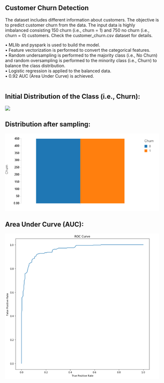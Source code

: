 ## Customer Churn Detection

The dataset includes different information about customers. The objective is to predict customer churn from the data. The input data is highly imbalanced consisting 150 churn (i.e., churn = 1) and 750 no churn (i.e., churn = 0) customers. Check the customer_churn.csv dataset for details.

• MLlib and pyspark is used to build the model. <br/>
• Feature vectorization is performed to convert the categorical features.<br/>
• Random undersampling is performed to the majority class (i.e., No Churn) and random oversampling is performed to the minority class (i.e., Churn) to balance the class distribution.<br/>
• Logistic regression is applied to the balanced data.<br/>
• 0.92 AUC (Area Under Curve) is achieved. <br/>
<br/>
## Initial Distribution of the Class (i.e., Churn):
![](inintial_distribution.PNG)

## Distribution after sampling:
![](post_distribution.PNG)

## Area Under Curve (AUC):
![](auc.PNG)








